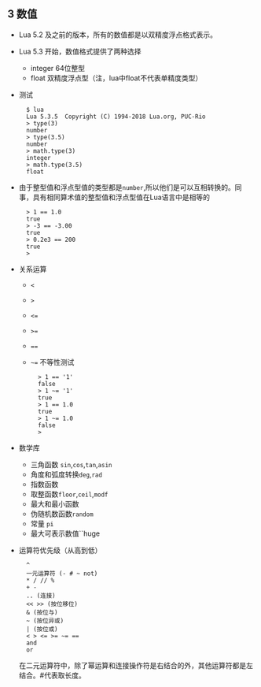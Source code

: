 ## 3 数值
- Lua 5.2 及之前的版本，所有的数值都是以双精度浮点格式表示。
- Lua 5.3 开始，数值格式提供了两种选择
	- integer 64位整型
	- float 双精度浮点型（注，lua中float不代表单精度类型）
- 测试

		$ lua
        Lua 5.3.5  Copyright (C) 1994-2018 Lua.org, PUC-Rio
        > type(3)
        number
        > type(3.5)
        number
        > math.type(3)
        integer
        > math.type(3.5)
        float
- 由于整型值和浮点型值的类型都是`number`,所以他们是可以互相转换的。同事，具有相同算术值的整型值和浮点型值在Lua语言中是相等的

		> 1 == 1.0
        true
        > -3 == -3.00
        true
        > 0.2e3 == 200
        true
        >
- 关系运算
	- `<`
	- `>`
	- `<=`
	- `>=`
	- `==`
	- `~=` 不等性测试
	
            > 1 == '1'
            false
            > 1 ~= '1'
            true
            > 1 == 1.0
            true
            > 1 ~= 1.0
            false
            >
- 数学库
	- 三角函数 `sin`,`cos`,`tan`,`asin`
	- 角度和弧度转换`deg`,`rad`
	- 指数函数
	- 取整函数`floor`,`ceil`,`modf`
	- 最大和最小函数
	- 伪随机数函数`random`
	- 常量 `pi`
	- 最大可表示数值``huge
- 运算符优先级（从高到低）

		^
        一元运算符 (- # ~ not) 
        * / // %
        + -
        .. (连接)
        << >> (按位移位)
        & (按位与)
        ~ (按位异或)
        | (按位或)
        < > <= >= ~= ==
        and
        or
        
  在二元运算符中，除了幂运算和连接操作符是右结合的外，其他运算符都是左结合。#代表取长度。